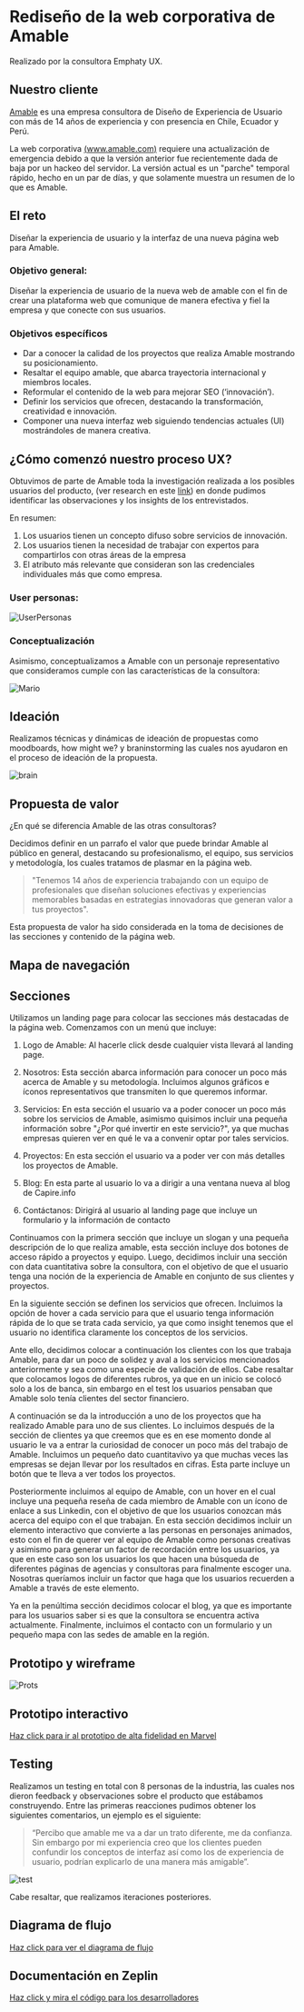 # Rediseño de la web corporativa de Amable
Realizado por la consultora Emphaty UX.


## Nuestro cliente

[Amable](http://www.amable.com/) es una empresa consultora de Diseño de Experiencia de
Usuario con más de 14 años de experiencia y con presencia en Chile, Ecuador y Perú.

La web corporativa [(www.amable.com)](http://www.amable.com/) requiere una actualización
de emergencia debido a que la versión anterior fue recientemente dada de baja por un hackeo
del servidor. La versión actual es un "parche" temporal rápido, hecho en un par de días,
y que solamente muestra un resumen de lo que es Amable.

## El reto
Diseñar la experiencia de usuario y la interfaz de una nueva página web para Amable.


### Objetivo general:
Diseñar la experiencia de usuario de la nueva web de amable con el fin de crear una plataforma web que comunique de manera efectiva y fiel la empresa y que conecte con sus usuarios.

### Objetivos específicos
- Dar a conocer la calidad de los proyectos que realiza Amable mostrando su posicionamiento.
- Resaltar el equipo amable, que abarca trayectoria internacional y miembros locales.
- Reformular el contenido de la web para  mejorar SEO (‘innovación’).
- Definir los servicios que ofrecen, destacando la transformación, creatividad e innovación.
- Componer una nueva interfaz web siguiendo tendencias actuales (UI) mostrándoles de manera creativa.

## ¿Cómo comenzó nuestro proceso UX? 
Obtuvimos de parte de Amable toda la investigación realizada a los posibles usuarios del producto, (ver research en este  [link](https://github.com/CrisEscobar/lim-2018-01-ux-web-amable/blob/master/documentos/research_web_amable.pdf)) en donde pudimos identificar las observaciones y los insights de los entrevistados.

En resumen:

1) Los usuarios tienen un concepto difuso sobre servicios de innovación.
2) Los usuarios tienen la necesidad de trabajar con expertos para compartirlos con otras áreas de la empresa
3) El atributo más relevante que consideran son las credenciales individuales más que como empresa.

### User personas:

![UserPersonas](https://crisescobar.files.wordpress.com/2018/10/user-p.png)

### Conceptualización

Asimismo, conceptualizamos a Amable con un personaje representativo que consideramos cumple con las características de la consultora:

![Mario](https://crisescobar.files.wordpress.com/2018/10/marito.png)

## Ideación

Realizamos técnicas y dinámicas de ideación de propuestas como moodboards, how might we? y braninstorming las cuales nos ayudaron en el proceso de ideación de la propuesta. 

![brain](https://crisescobar.files.wordpress.com/2018/10/img_20181016_154229138.jpg)

## Propuesta de valor 

¿En qué se diferencia Amable de las otras consultoras?

Decidimos definir en un parrafo el valor que puede brindar Amable al público en general, destacando su profesionalismo, el equipo, sus servicios y metodología, los cuales tratamos de plasmar en la página web.

> "Tenemos 14 años de experiencia trabajando con un equipo de profesionales que diseñan soluciones efectivas y experiencias memorables basadas en estrategias innovadoras que generan valor a tus proyectos".

Esta propuesta de valor ha sido considerada en la toma de decisiones de las secciones y contenido de la página web.

## Mapa de navegación

## Secciones
Utilizamos un landing page para colocar las secciones más destacadas de la página web. Comenzamos con un menú que incluye:
1) Logo de Amable: Al hacerle click desde cualquier vista llevará al landing page.

2) Nosotros: Esta sección abarca información para conocer un poco más acerca de Amable y su metodología. Incluimos algunos gráficos e íconos representativos que transmiten lo que queremos informar.

3) Servicios: En esta sección el usuario va a poder conocer un poco más sobre los servicios de Amable, asimismo quisimos incluir una pequeña información sobre "¿Por qué invertir en este servicio?", ya que muchas empresas quieren ver en qué le va a convenir optar por tales servicios.

4) Proyectos: En esta sección el usuario va a poder ver con más detalles los proyectos de Amable.

5) Blog: En esta parte al usuario lo va a dirigir a una ventana nueva al blog de Capire.info

6) Contáctanos: Dirigirá al usuario al landing page que incluye un formulario y la información de contacto

Continuamos con la primera sección que incluye un slogan y una pequeña descripción de lo que realiza amable, esta sección incluye dos botones de acceso rápido a proyectos y equipo.
Luego, decidimos incluir una sección con data cuantitativa sobre la consultora, con el objetivo de que el usuario tenga una noción de la experiencia de Amable en conjunto de sus clientes y proyectos.

En la siguiente sección se definen los servicios que ofrecen. Incluimos la opción de hover a cada servicio para que el usuario tenga información rápida de lo que se trata cada servicio, ya que como insight tenemos que el usuario no identifica claramente los conceptos de los servicios.

Ante ello, decidimos colocar a continuación los clientes con los que trabaja Amable, para dar un poco de solidez y aval a los servicios mencionados anteriormente y sea como una especie de validación de ellos. Cabe resaltar que colocamos logos de diferentes rubros, ya que en un inicio se colocó solo a los de banca, sin embargo en el test los usuarios pensaban que Amable solo tenía clientes del sector financiero.

A continuación se da la introducción a uno de los proyectos que ha realizado Amable para uno de sus clientes. Lo incluimos después de la sección de clientes ya que creemos que es en ese momento donde al usuario le va a entrar la curiosidad de conocer un poco más del trabajo de Amable. Incluimos un pequeño dato cuantitavivo ya que muchas veces las empresas se dejan llevar por los resultados en cifras. Esta parte incluye un botón que te lleva a ver todos los proyectos.

Posteriormente incluimos al equipo de Amable, con un hover en el cual incluye una pequeña reseña de cada miembro de Amable con un ícono de enlace a sus Linkedin, con el objetivo de que los usuarios conozcan más acerca del equipo con el que trabajan. 
En esta sección decidimos incluir un elemento interactivo que convierte a las personas en personajes animados, esto con el fin de querer ver al equipo de Amable como personas creativas y asimismo para generar un factor de recordación entre los usuarios, ya que en este caso son los usuarios los que hacen una búsqueda de diferentes páginas de agencias y consultoras para finalmente escoger una. Nosotras queríamos incluir un factor que haga que los usuarios recuerden a Amable a través de este elemento.

Ya en la penúltima sección decidimos colocar el blog, ya que es importante para los usuarios saber si es que la consultora se encuentra activa actualmente. Finalmente, incluimos el contacto con un formulario y un pequeño mapa con las sedes de amable en la región.


## Prototipo y wireframe

![Prots](https://crisescobar.files.wordpress.com/2018/10/prot.png)

## Prototipo interactivo
[Haz click para ir al prototipo de alta fidelidad en Marvel]()


## Testing

Realizamos un testing en total con 8 personas de la industria, las cuales nos dieron feedback y observaciones sobre el producto que estábamos construyendo. Entre las primeras reacciones pudimos obtener los siguientes comentarios, un ejemplo es el siguiente:
> “Percibo que amable me va a dar un trato diferente, me da confianza. Sin embargo por mi experiencia creo que los clientes pueden confundir los conceptos de interfaz así como los de experiencia de usuario, podrían explicarlo de una manera más amigable”. 

![test](https://crisescobar.files.wordpress.com/2018/10/44695995_10160844359900265_5653927298148073472_o.jpg)

Cabe resaltar, que realizamos iteraciones posteriores.

## Diagrama de flujo
[Haz click para ver el diagrama de flujo]()

## Documentación en Zeplin 
[Haz click y mira el código para los desarrolladores]()




